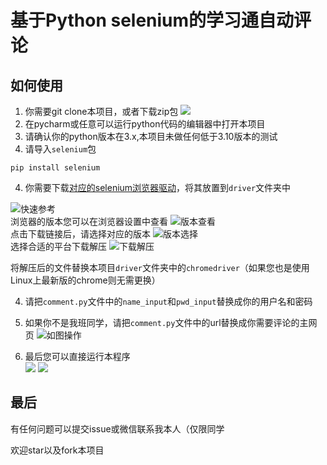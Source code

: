 # 基于Python selenium的学习通自动评论

## 如何使用
1. 你需要git clone本项目，或者下载zip包
![](https://cos.izumichan16.cn/img/20220527112831.png)
2. 在pycharm或任意可以运行python代码的编辑器中打开本项目
3. 请确认你的python版本在3.x,本项目未做任何低于3.10版本的测试
4. 请导入`selenium`包
```shell
pip install selenium
```
4. 你需要下载[对应的selenium浏览器驱动](https://www.selenium.dev/zh-cn/documentation/webdriver/getting_started/install_drivers/)，将其放置到`driver`文件夹中  

![快速参考](https://cos.izumichan16.cn/img/20220527110545.png)  
浏览器的版本您可以在浏览器设置中查看
![版本查看](https://cos.izumichan16.cn/img/20220527111444.png)  
点击下载链接后，请选择对应的版本
![版本选择](https://cos.izumichan16.cn/img/20220527110618.png)  
选择合适的平台下载解压
![下载解压](https://cos.izumichan16.cn/img/20220527110629.png)  

将解压后的文件替换本项目`driver`文件夹中的`chromedriver`（如果您也是使用Linux上最新版的chrome则无需更换）

4. 请把`comment.py`文件中的`name_input`和`pwd_input`替换成你的用户名和密码

5. 如果你不是我班同学，请把`comment.py`文件中的url替换成你需要评论的主网页
![如图操作](https://cos.izumichan16.cn/img/20220527113245.png)

6. 最后您可以直接运行本程序  
![](https://cos.izumichan16.cn/img/20220527113823.png)
![](https://cos.izumichan16.cn/img/20220527104941.png)

## 最后
有任何问题可以提交issue或微信联系我本人（仅限同学

欢迎star以及fork本项目